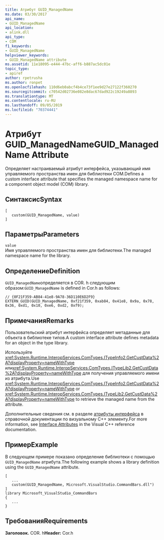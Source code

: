 ```yaml
---
title: Атрибут GUID_ManagedName
ms.date: 03/30/2017
api_name:
- GUID_ManagedName
api_location:
- alink.dll
api_type:
- COM
f1_keywords:
- GUID_ManagedName
helpviewer_keywords:
- GUID_ManagedName attribute
ms.assetid: 11e18095-e444-47bc-aff6-b887ac5dc01e
topic_type:
- apiref
author: rpetrusha
ms.author: ronpet
ms.openlocfilehash: 110d6eb0abcf4b4ce73f1ee9d27e27122f360270
ms.sourcegitcommit: c70542d02736e082e8dac67dad922c19249a8893
ms.translationtype: MT
ms.contentlocale: ru-RU
ms.lasthandoff: 09/05/2019
ms.locfileid: "70374441"
---
```

# <a name="guid_managedname-attribute"></a><span data-ttu-id="ad5a6-102">Атрибут GUID_ManagedName</span><span class="sxs-lookup"><span data-stu-id="ad5a6-102">GUID_ManagedName Attribute</span></span>
<span data-ttu-id="ad5a6-103">Определяет настраиваемый атрибут интерфейса, указывающий имя управляемого пространства имен для библиотеки COM.</span><span class="sxs-lookup"><span data-stu-id="ad5a6-103">Defines a custom interface attribute that specifies the managed namespace name for a component object model (COM) library.</span></span>  
  
## <a name="syntax"></a><span data-ttu-id="ad5a6-104">Синтаксис</span><span class="sxs-lookup"><span data-stu-id="ad5a6-104">Syntax</span></span>  
  
```  
[  
   custom(GUID_ManagedName, value)  
]  
```  
  
## <a name="parameters"></a><span data-ttu-id="ad5a6-105">Параметры</span><span class="sxs-lookup"><span data-stu-id="ad5a6-105">Parameters</span></span>  
 `value`  
 <span data-ttu-id="ad5a6-106">Имя управляемого пространства имен для библиотеки.</span><span class="sxs-lookup"><span data-stu-id="ad5a6-106">The managed namespace name for the library.</span></span>  
  
## <a name="definition"></a><span data-ttu-id="ad5a6-107">Определение</span><span class="sxs-lookup"><span data-stu-id="ad5a6-107">Definition</span></span>  
 <span data-ttu-id="ad5a6-108">`GUID_ManagedName`определяется в COR. h следующим образом:</span><span class="sxs-lookup"><span data-stu-id="ad5a6-108">`GUID_ManagedName` is defined in Cor.h as follows:</span></span>  
  
```  
// {0F21F359-AB84-41e8-9A78-36D110E6D2F9}  
EXTERN_GUID(GUID_ManagedName, 0xf21f359, 0xab84, 0x41e8, 0x9a, 0x78, 0x36, 0xd1, 0x10, 0xe6, 0xd2, 0xf9);  
```  
  
## <a name="remarks"></a><span data-ttu-id="ad5a6-109">Примечания</span><span class="sxs-lookup"><span data-stu-id="ad5a6-109">Remarks</span></span>  
 <span data-ttu-id="ad5a6-110">Пользовательский атрибут интерфейса определяет метаданные для объекта в библиотеке типов.</span><span class="sxs-lookup"><span data-stu-id="ad5a6-110">A custom interface attribute defines metadata for an object in the type library.</span></span>  
  
 <span data-ttu-id="ad5a6-111">Используйте <xref:System.Runtime.InteropServices.ComTypes.ITypeInfo2.GetCustData%2A?displayProperty=nameWithType> или<xref:System.Runtime.InteropServices.ComTypes.ITypeLib2.GetCustData%2A?displayProperty=nameWithType> для получения управляемого имени из атрибута.</span><span class="sxs-lookup"><span data-stu-id="ad5a6-111">Use <xref:System.Runtime.InteropServices.ComTypes.ITypeInfo2.GetCustData%2A?displayProperty=nameWithType> or <xref:System.Runtime.InteropServices.ComTypes.ITypeLib2.GetCustData%2A?displayProperty=nameWithType> to retrieve the managed name from the attribute.</span></span>  
  
 <span data-ttu-id="ad5a6-112">Дополнительные сведения см. в разделе [атрибуты интерфейса](/cpp/windows/attributes/interface-attributes) в справочной документации по визуальному C++ элементу.</span><span class="sxs-lookup"><span data-stu-id="ad5a6-112">For more information, see [Interface Attributes](/cpp/windows/attributes/interface-attributes) in the Visual C++ reference documentation.</span></span>  
  
## <a name="example"></a><span data-ttu-id="ad5a6-113">Пример</span><span class="sxs-lookup"><span data-stu-id="ad5a6-113">Example</span></span>  
 <span data-ttu-id="ad5a6-114">В следующем примере показано определение библиотеки с помощью `GUID_ManagedName` атрибута.</span><span class="sxs-lookup"><span data-stu-id="ad5a6-114">The following example shows a library definition using the `GUID_ManagedName` attribute.</span></span>  
  
```  
[  
   ...  
   custom(GUID_ManagedName, Microsoft.VisualStudio.CommandBars.dll")  
]  
library Microsoft_VisualStudio_CommandBars  
{  
   ...  
}  
```  
  
## <a name="requirements"></a><span data-ttu-id="ad5a6-115">Требования</span><span class="sxs-lookup"><span data-stu-id="ad5a6-115">Requirements</span></span>  
 <span data-ttu-id="ad5a6-116">**Заголовок.** COR. h</span><span class="sxs-lookup"><span data-stu-id="ad5a6-116">**Header:** Cor.h</span></span>
